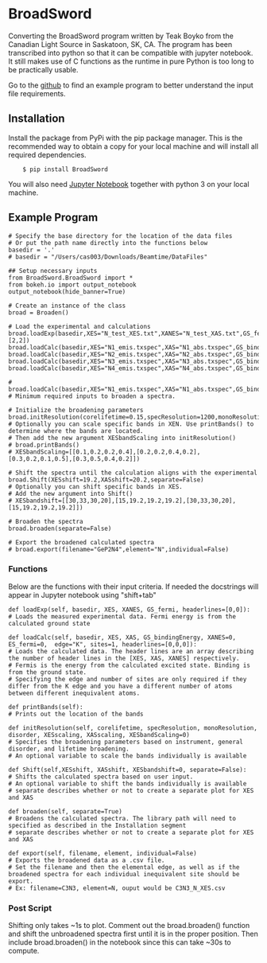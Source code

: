 # BroadSword
Converting the BroadSword program written by Teak Boyko from the Canadian Light Source in Saskatoon, SK, CA.
The program has been transcribed into python so that it can be compatible with jupyter notebook.
It still makes use of C functions as the runtime in pure Python is too long to be practically usable.

Go to the [github](https://github.com/Cody-Somers/BroadSword/tree/main) to find an example program to better understand the input file requirements.

## Installation

Install the package from PyPi with the pip package manager. This is the recommended way to obtain a copy for your local machine and will install all required dependencies.

```
    $ pip install BroadSword
```

You will also need [Jupyter Notebook](https://github.com/jupyter) together with python 3 on your local machine.

## Example Program

```
# Specify the base directory for the location of the data files
# Or put the path name directly into the functions below
basedir = '.'
# basedir = "/Users/cas003/Downloads/Beamtime/DataFiles"

## Setup necessary inputs
from BroadSword.BroadSword import *
from bokeh.io import output_notebook
output_notebook(hide_banner=True)

# Create an instance of the class
broad = Broaden()

# Load the experimental and calculations
broad.loadExp(basedir,XES="N_test_XES.txt",XANES="N_test_XAS.txt",GS_fermi=0.44996547,headerlines=[2,2])
broad.loadCalc(basedir,XES="N1_emis.txspec",XAS="N1_abs.txspec",GS_bindingEnergy=27.176237,XANES="N1_half.txspec",ES_fermi=0.45062079,sites=1,edge="L2")
broad.loadCalc(basedir,XES="N2_emis.txspec",XAS="N2_abs.txspec",GS_bindingEnergy=27.177975,XANES="N2_half.txspec",ES_fermi=0.45091878)
broad.loadCalc(basedir,XES="N3_emis.txspec",XAS="N3_abs.txspec",GS_bindingEnergy=27.122234,XANES="N3_half.txspec",ES_fermi=0.45090808)
broad.loadCalc(basedir,XES="N4_emis.txspec",XAS="N4_abs.txspec",GS_bindingEnergy=27.177070,XANES="N4_half.txspec",ES_fermi=0.45088602)

# broad.loadCalc(basedir,XES="N1_emis.txspec",XAS="N1_abs.txspec",GS_bindingEnergy=27.177070) # Minimum required inputs to broaden a spectra.

# Initialize the broadening parameters
broad.initResolution(corelifetime=0.15,specResolution=1200,monoResolution=5000,disorder=0.5,XESscaling=0.5,XASscaling=0.5)
# Optionally you can scale specific bands in XEN. Use printBands() to determine where the bands are located.
# Then add the new argument XESbandScaling into initResolution()
# broad.printBands()
# XESbandScaling=[[0.1,0.2,0.2,0.4],[0.2,0.2,0.4,0.2],[0.3,0.2,0.1,0.5],[0.3,0.5,0.4,0.2]])

# Shift the spectra until the calculation aligns with the experimental
broad.Shift(XESshift=19.2,XASshift=20.2,separate=False)
# Optionally you can shift specific bands in XES.
# Add the new argument into Shift()
# XESbandshift=[[30,33,30,20],[15,19.2,19.2,19.2],[30,33,30,20],[15,19.2,19.2,19.2]])

# Broaden the spectra
broad.broaden(separate=False)

# Export the broadened calculated spectra
# broad.export(filename="GeP2N4",element="N",individual=False)
```

### Functions
Below are the functions with their input criteria. If needed the docstrings will appear in Jupyter notebook using "shift+tab"

```
def loadExp(self, basedir, XES, XANES, GS_fermi, headerlines=[0,0]):
# Loads the measured experimental data. Fermi energy is from the calculated ground state

def loadCalc(self, basedir, XES, XAS, GS_bindingEnergy, XANES=0, ES_fermi=0,  edge="K", sites=1, headerlines=[0,0,0]):
# Loads the calculated data. The header lines are an array describing the number of header lines in the [XES, XAS, XANES] respectively.
# Fermis is the energy from the calculated excited state. Binding is from the ground state.
# Specifying the edge and number of sites are only required if they differ from the K edge and you have a different number of atoms between different inequivalent atoms.

def printBands(self):
# Prints out the location of the bands

def initResolution(self, corelifetime, specResolution, monoResolution, disorder, XESscaling, XASscaling, XESbandScaling=0)
# Specifies the broadening parameters based on instrument, general disorder, and lifetime broadening.
# An optional variable to scale the bands individually is available

def Shift(self,XESshift, XASshift, XESbandshift=0, separate=False):
# Shifts the calculated spectra based on user input.
# An optional variable to shift the bands individually is available
# separate describes whether or not to create a separate plot for XES and XAS

def broaden(self, separate=True)
# Broadens the calculated spectra. The library path will need to specified as described in the Installation segment
# separate describes whether or not to create a separate plot for XES and XAS

def export(self, filename, element, individual=False)
# Exports the broadened data as a .csv file.
# Set the filename and then the elemental edge, as well as if the broadened spectra for each individual inequivalent site should be export.
# Ex: filename=C3N3, element=N, ouput would be C3N3_N_XES.csv
```
### Post Script

Shifting only takes ~1s to plot. Comment out the broad.broaden() function and shift the unbroadened spectra first until it is in the proper position. Then include broad.broaden() in the notebook since this can take ~30s to compute.
